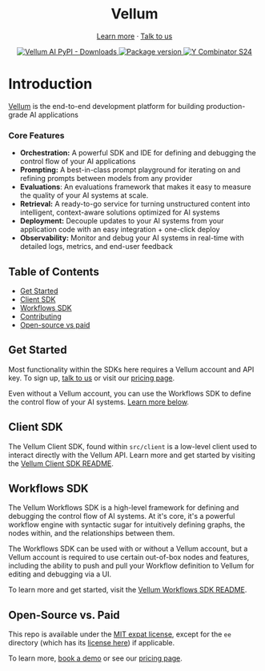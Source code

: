 <p align="center">
  <h1 align="center">
  Vellum
  </h1>
  <p align="center">
    <a href="https://vellum.ai">Learn more</a>
    ·
    <a href="https://www.vellum.ai/landing-pages/request-demo">Talk to us</a>
  </p>
</p>

<p align="center">
  <a href="https://pepy.tech/project/vellum-ai">
    <img src="https://img.shields.io/pypi/dm/vellum-ai" alt="Vellum AI PyPI - Downloads" >
  </a>
  <a href="https://pypi.org/project/vellum-ai" target="_blank">
    <img src="https://img.shields.io/pypi/v/vellum-ai?color=%2334D058&label=pypi%20package" alt="Package version">
  </a>
  <a href="https://www.ycombinator.com/companies/vellum">
    <img src="https://img.shields.io/badge/Y%20Combinator-W23-orange?style=flat-square" alt="Y Combinator S24">
  </a>
</p>

# Introduction


[Vellum](https://www.vellum.ai/) is the end-to-end development platform for building production-grade AI applications

### Core Features

- **Orchestration:** A powerful SDK and IDE for defining and debugging the control flow of your AI applications
- **Prompting:** A best-in-class prompt playground for iterating on and refining prompts between models from any provider
- **Evaluations**: An evaluations framework that makes it easy to measure the quality of your AI systems at scale.
- **Retrieval:** A ready-to-go service for turning unstructured content into intelligent, context-aware solutions
  optimized for AI systems
- **Deployment:** Decouple updates to your AI systems from your application code with an easy integration +
  one-click deploy
- **Observability:** Monitor and debug your AI systems in real-time with detailed logs, metrics, and end-user feedback

## Table of Contents

- [Get Started](#get-started)
- [Client SDK](#client-sdk)
- [Workflows SDK](#workflows-sdk)
- [Contributing](#contributing)
- [Open-source vs paid](#open-source-vs-paid)


## Get Started
Most functionality within the SDKs here requires a Vellum account and API key. To sign up, [talk to us](https://www.vellum.ai/landing-pages/request-demo)
or visit our [pricing page](https://www.vellum.ai/pricing).

Even without a Vellum account, you can use the Workflows SDK to define the control flow of your AI systems. [Learn
more below](#workflows-sdk).



## Client SDK
The Vellum Client SDK, found within `src/client` is a low-level client used to interact directly with the Vellum API.
Learn more and get started by visiting the [Vellum Client SDK README](/src/client/README.md).


## Workflows SDK
The Vellum Workflows SDK is a high-level framework for defining and debugging the control flow of AI systems. At
it's core, it's a powerful workflow engine with syntactic sugar for intuitively defining graphs, the nodes within,
and the relationships between them.

The Workflows SDK can be used with or without a Vellum account, but a Vellum account is required to use certain
out-of-box nodes and features, including the ability to push and pull your Workflow definition to Vellum for editing
and debugging via a UI.

To learn more and get started, visit the [Vellum Workflows SDK README](/src/vellum/workflows/README.md).


## Open-Source vs. Paid

This repo is available under the [MIT expat license](https://github.com/vellum-ai/vellum-python-sdks/blob/main/LICENSE), except
for the `ee` directory (which has its [license here](https://github.com/vellum-ai/vellum-python-sdks/blob/main/ee/LICENSE)) if applicable.

To learn more, [book a demo](https://www.vellum.ai/landing-pages/request-demo) or see our [pricing page](https://www.vellum.ai/pricing).